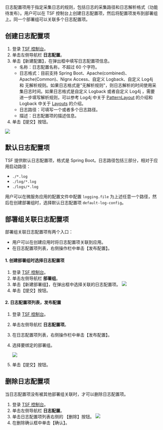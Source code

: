 日志配置项用于指定采集日志的规则，包括日志的采集路径和日志解析格式（功能待发布）。用户可以在 TSF 控制台上创建日志配置项，然后将配置项发布到部署组上。同一个部署组可以关联多个日志配置项。



## 创建日志配置项

1. 登录 [TSF 控制台](https://console.cloud.tencent.com/tsf/index)。
2. 单击左侧导航栏 **日志配置**。
3. 单击【新建配置】，在弹出框中填写日志配置项信息。
   - 名称：日志配置名称，不超过 60 个字符。
   - 日志格式：目前支持 Spring Boot、Apache(combined)、Apache(Common)、Nignx Access、自定义 Logback、自定义 Log4j 和 无解析规则。如果日志格式是"无解析规则"，则日志解析的时间使用采集日志时间。如果日志格式是自定义 Logback 或者自定义 Log4j ，需要进一步填写解析规则，可以参考  Log4j 中关于 [PatternLayout](https://logging.apache.org/log4j/1.2/apidocs/org/apache/log4j/PatternLayout.html) 的介绍和 Logback 中关于 [Layouts](https://logback.qos.ch/manual/layouts.html) 的介绍。
   - 日志路径：可填写一个或者多个日志路径。
   - 描述：日志配置项的描述信息。
4. 单击【提交】按钮。

![](https://main.qcloudimg.com/raw/956309979569694642561edf3ebf4b8c.png)



## 默认日志配置项

TSF 提供默认日志配置项，格式是 Spring Boot。日志路径包括三部分，相对于应用启动路径：

-  `./*.log` 
-  `./log/*.log` 
-  `./logs/*.log` 

用户可以在微服务应用的配置文件中配置 `logging.file` 为上述任意一个路径，然后在创建部署组时，选择默认日志配置项 `default-log-config`。



## 部署组关联日志配置项

部署组关联日志配置项有两个入口：

- 用户可以在创建应用时将日志配置项关联到应用。
- 在日志配置项列表，右侧操作栏中单击【发布配置】。



#### 1. 创建部署组时选择日志配置项

1. 登录 [TSF 控制台](https://console.cloud.tencent.com/tsf/index)。
2. 单击左侧导航栏 **部署组**。
3. 单击【新建部署组】，在弹出框中选择关联的日志配置项。
     ![](https://main.qcloudimg.com/raw/9de400c3eac8a92320c0b0e0b7fd903e.png)
4. 单击【提交】按钮。



#### 2. 日志配置项列表，发布配置

1. 登录 [TSF 控制台](https://console.cloud.tencent.com/tsf/index)。

2. 单击左侧导航栏 **日志配置项**。

3. 在日志配置项列表，右侧操作栏中单击【发布配置】。

4. 选择要绑定的部署组。

   ![](https://main.qcloudimg.com/raw/06fe0c94f9e21118afcc1f813de0f467.png)

5.  单击【提交】按钮。

 

## 删除日志配置项

当日志配置项没有被其他部署组关联时，才可以删除日志配置项。

1. 登录 [TSF 控制台](https://console.cloud.tencent.com/tsf/index)。
2. 单击左侧导航栏 **日志配置**。
3. 单击日志配置项列表右侧的 【删除】按钮。
     ![](https://main.qcloudimg.com/raw/d393d0202a854f70dc1dd492dad33b2d.png)
4. 在删除确认框中单击【确认】。
